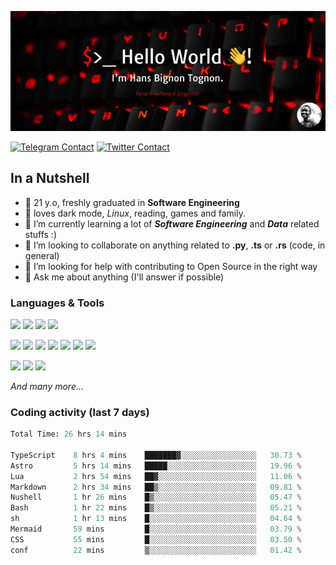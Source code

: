 ![Cover](assets/gh-readme-cover.png)

[![Telegram Contact](https://img.shields.io/badge/Telegram-%230088CC.svg?style=for-the-badge&logo=telegram&logoColor=white)](https://t.me/hanstobi) [![Twitter Contact](https://img.shields.io/badge/Twitter-%2308A0E9.svg?style=for-the-badge&logo=twitter&logoColor=white)](https://twitter.com/_tobihans)

## In a Nutshell
- 👤 21 y.o, freshly graduated in **Software Engineering**
- 🖤 loves dark mode, *Linux*, reading, games and family.
- 🌱 I’m currently learning a lot of ***Software Engineering*** and ***Data*** related stuffs :)
- 👯 I’m looking to collaborate on anything related to **.py**, **.ts** or **.rs** (code, in general)
- 🤔 I’m looking for help with contributing to Open Source in the right way
- 💬 Ask me about anything (I'll answer if possible)

### Languages & Tools
![](https://img.shields.io/badge/Linux-%23eab30f.svg?style=for-the-badge&logo=linux&logoColor=black) ![](https://img.shields.io/badge/Git-%23e54a2f.svg?style=for-the-badge&logo=git&logoColor=white) ![](https://img.shields.io/badge/Github-%231a1d21.svg?style=for-the-badge&logo=github&logoColor=white) ![](https://img.shields.io/badge/Docker-%230394f0.svg?style=for-the-badge&logo=docker&logoColor=white)

![](https://img.shields.io/badge/C-%231a1d21.svg?style=for-the-badge&logo=C&logoColor=white) ![](https://img.shields.io/badge/TypeScript-%230074c2.svg?style=for-the-badge&logo=typescript&logoColor=white) ![](https://img.shields.io/badge/Python-%23f0c540.svg?style=for-the-badge&logo=python) ![](https://img.shields.io/badge/Rust-%23ea4800.svg?style=for-the-badge&logo=rust) ![](https://img.shields.io/badge/Php-%237175aa.svg?style=for-the-badge&logo=php&logoColor=white) ![](https://img.shields.io/badge/HTML-%23d84924.svg?style=for-the-badge&logo=html5&logoColor=white) ![](https://img.shields.io/badge/Scss-%23c45f92.svg?style=for-the-badge&logo=sass&logoColor=white)

![](https://img.shields.io/badge/Vue-%23314559.svg?style=for-the-badge&logo=vue.js) ![](https://img.shields.io/badge/Laravel-%23e54a2f.svg?style=for-the-badge&logo=laravel&logoColor=white) ![](https://img.shields.io/badge/Adonis-%235a45ff.svg?style=for-the-badge&logo=adonisjs)

*And many more...*

### Coding activity (last 7 days)
<!--START_SECTION:waka-->

```python
Total Time: 26 hrs 14 mins

TypeScript    8 hrs 4 mins    ███████▓░░░░░░░░░░░░░░░░░   30.73 %
Astro         5 hrs 14 mins   █████░░░░░░░░░░░░░░░░░░░░   19.96 %
Lua           2 hrs 54 mins   ██▓░░░░░░░░░░░░░░░░░░░░░░   11.06 %
Markdown      2 hrs 34 mins   ██▒░░░░░░░░░░░░░░░░░░░░░░   09.81 %
Nushell       1 hr 26 mins    █▒░░░░░░░░░░░░░░░░░░░░░░░   05.47 %
Bash          1 hr 22 mins    █▒░░░░░░░░░░░░░░░░░░░░░░░   05.21 %
sh            1 hr 13 mins    █░░░░░░░░░░░░░░░░░░░░░░░░   04.64 %
Mermaid       59 mins         █░░░░░░░░░░░░░░░░░░░░░░░░   03.79 %
CSS           55 mins         █░░░░░░░░░░░░░░░░░░░░░░░░   03.50 %
conf          22 mins         ▒░░░░░░░░░░░░░░░░░░░░░░░░   01.42 %
```

<!--END_SECTION:waka-->

